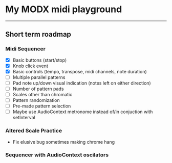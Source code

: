 # My MODX midi playground

---

## Short term roadmap

### Midi Sequencer

- [x] Basic buttons (start/stop)
- [x] Knob click event
- [x] Basic controls (tempo, transpose, midi channels, note duration)
- [ ] Multiple parallel patterns
- [ ] Pad note up/down visual indication (notes left on either direction)
- [ ] Number of pattern pads
- [ ] Scales other than chromatic
- [ ] Pattern randomization
- [ ] Pre-made pattern selection
- [ ] Maybe use AudioContext metronome instead of/in conjuction with setInterval

### Altered Scale Practice

- Fix elusive bug sometimes making chrome hang

### Sequencer with AudioContext oscilators
